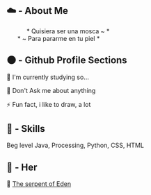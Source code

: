 
## ☁️ - About Me
&emsp;&emsp;&emsp; * Quisiera ser una mosca ~ *  
&emsp;&ensp; * ~ Para pararme en tu piel *  


## 🌑 - Github Profile Sections

🧠 I'm currently studying so... 

💬 Don't Ask me about anything

⚡️ Fun fact, i like to draw, a lot


## 💫 - Skills
Beg level Java, Processing, Python, CSS, HTML

## 💞 - Her
🐍 [The serpent of Eden](https://github.com/mariaher05th)

